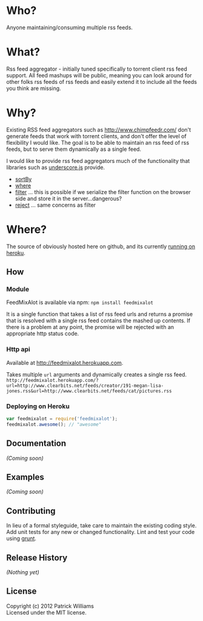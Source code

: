 # Who?
Anyone maintaining/consuming multiple rss feeds.

# What?
Rss feed aggregator - initially tuned specifically to torrent client rss feed support. All feed mashups will be public, meaning you can look around for other folks rss feeds of rss feeds and easily extend it to include all the feeds you think are missing.

# Why?
Existing RSS feed aggregators such as http://www.chimpfeedr.com/ don't generate feeds that work with torrent clients, and don't offer the level of flexibility I would like. The goal is to be able to maintain an rss feed of rss feeds, but to serve them dynamically as a single feed.

I would like to provide rss feed aggregators much of the functionality that libraries such as [underscore.js](http://underscorejs.org) provide.  
* [sortBy](http://underscorejs.org/#sortBy)
* [where](http://underscorejs.org/#where)
* [filter](http://underscorejs.org/#filter) ... this is possible if we serialize the filter function on the browser side and store it in the server...dangerous?
* [reject](http://underscorejs.org/#reject) ... same concerns as filter

# Where?
The source of obviously hosted here on github, and its currently [running on heroku](http://feedmixalot.herokuapp.com/?url=http://www.clearbits.net/feeds/creator/191-megan-lisa-jones.rss&url=http://www.clearbits.net/feeds/cat/pictures.rss&url=http://archive.org/services/collection-rss.php?mediatype=movies).

## How
### Module
FeedMixAlot is available via npm: `npm install feedmixalot`

It is a single function that takes a list of rss feed urls and returns a promise that is resolved with a single rss feed contains the mashed up contents. If there is a problem at any point, the promise will be rejected with an appropriate http status code.

### Http api
Available at http://feedmixalot.herokuapp.com.

Takes multiple `url` arguments and dynamically creates a single rss feed.
`http://feedmixalot.herokuapp.com/?url=http://www.clearbits.net/feeds/creator/191-megan-lisa-jones.rss&url=http://www.clearbits.net/feeds/cat/pictures.rss`

### Deploying on Heroku

```javascript
var feedmixalot = require('feedmixalot');
feedmixalot.awesome(); // "awesome"
```

## Documentation
_(Coming soon)_

## Examples
_(Coming soon)_

## Contributing
In lieu of a formal styleguide, take care to maintain the existing coding style. Add unit tests for any new or changed functionality. Lint and test your code using [grunt](https://github.com/gruntjs/grunt).

## Release History
_(Nothing yet)_

## License
Copyright (c) 2012 Patrick Williams  
Licensed under the MIT license.
